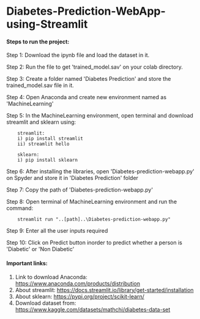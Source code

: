 # Diabetes-Prediction-WebApp-using-Streamlit

#### Steps to run the project:

Step 1: Download the ipynb file and load the dataset in it.

Step 2: Run the file to get 'trained_model.sav' on your colab directory.

Step 3: Create a folder named 'Diabetes Prediction' and store the trained_model.sav file in it.

Step 4: Open Anaconda and create new environment named as 'MachineLearning'

Step 5: In the MachineLearning environment, open terminal and download streamlit and sklearn using:

        streamlit:
        i) pip install streamlit
        ii) streamlit hello
        
        sklearn:
        i) pip install sklearn

Step 6: After installing the libraries, open 'Diabetes-prediction-webapp.py' on Spyder and store it in 'Diabetes Prediction' folder

Step 7: Copy the path of 'Diabetes-prediction-webapp.py'

Step 8: Open terminal of MachineLearning environment and run the command:

        streamlit run "..[path]..\Diabetes-prediction-webapp.py"
        
Step 9: Enter all the user inputs required 

Step 10: Click on Predict button inorder to predict whether a person is 'Diabetic' or 'Non Diabetic'

#### Important links:

1. Link to download Anaconda: https://www.anaconda.com/products/distribution
2. About streamlit: https://docs.streamlit.io/library/get-started/installation
3. About sklearn: https://pypi.org/project/scikit-learn/
4. Download dataset from: https://www.kaggle.com/datasets/mathchi/diabetes-data-set

